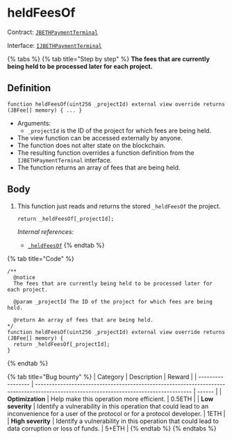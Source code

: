 # heldFeesOf

Contract: [`JBETHPaymentTerminal`](../)​‌

Interface: [`IJBETHPaymentTerminal`](../../../../interfaces/ijbethpaymentterminal.md)

{% tabs %}
{% tab title="Step by step" %}
**The fees that are currently being held to be processed later for each project.**

## Definition

```solidity
function heldFeesOf(uint256 _projectId) external view override returns (JBFee[] memory) { ... }
```

* Arguments:
  * `_projectId` is the ID of the project for which fees are being held.
* The view function can be accessed externally by anyone.
* The function does not alter state on the blockchain.
* The resulting function overrides a function definition from the `IJBETHPaymentTerminal` interface.
* The function returns an array of fees that are being held.

## Body

1.  This function just reads and returns the stored `_heldFeesOf` the project.

    ```solidity
    return _heldFeesOf[_projectId];
    ```

    _Internal references:_

    * [`_heldFeesOf`](../properties/\_heldfeesof.md)
{% endtab %}

{% tab title="Code" %}
```solidity
/** 
  @notice 
  The fees that are currently being held to be processed later for each project.

  @param _projectId The ID of the project for which fees are being held.

  @return An array of fees that are being held.
*/
function heldFeesOf(uint256 _projectId) external view override returns (JBFee[] memory) {
  return _heldFeesOf[_projectId];
}
```
{% endtab %}

{% tab title="Bug bounty" %}
| Category          | Description                                                                                                                            | Reward |
| ----------------- | -------------------------------------------------------------------------------------------------------------------------------------- | ------ |
| **Optimization**  | Help make this operation more efficient.                                                                                               | 0.5ETH |
| **Low severity**  | Identify a vulnerability in this operation that could lead to an inconvenience for a user of the protocol or for a protocol developer. | 1ETH   |
| **High severity** | Identify a vulnerability in this operation that could lead to data corruption or loss of funds.                                        | 5+ETH  |
{% endtab %}
{% endtabs %}

